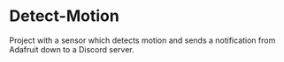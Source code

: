 # Detect-Motion
Project with a sensor which detects motion and sends a notification from Adafruit down to a Discord server.
